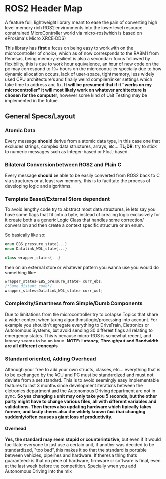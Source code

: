 # ROS2 Header Map

A feature full, lightweight library meant to ease the pain of converting high level memory rich ROS2 environments into the lower level resource constrained MicroController world via micro-ros(which is based on eProsima's Micro XRCE-DDS)

This library has **first** a focus on being easy to work with on the microcontroller of choice, which as of now corresponds to the RA8M1 from Renesas, being memory resilient is also a secondary focus followed by flexibility, this is due to work hour equivalence, an hour of new code on the pc may correspond to 10+ hours on the microcontroller specially due to how dynamic allocation occurs, lack of user-space, tight memory, less widely used CPU architecture's and finally weird compiler/linker settings which take time to address and fix. **It will be presumed that if it "werks on my microcontroller" it will most likely work on whatever architecture is chosen for the computer**, however some kind of Unit Testing may be implemented in the future.

## General Specs/Layout

### Atomic Data
Every message **should** derive from a atomic data type, in this case one that excludes strings, complex data structures, arrays, etc... **TL;DR**: try to stick to numeric messages such as Integer-based or Float-based.
### Bilateral Conversion between ROS2 and Plain C
Every message **should** be able to be easily converted from ROS2 back to C via structures or at least raw memory, this is to facilitate the process of developing logic and algorithms.
### Template Based/External Store dependant
To avoid lengthy code try to abstract most data structures, ie lets say you have some flags that fit onto a byte, instead of creating logic exclusively for it create both a a generic Logic Class that handles some correction/ conversion and then create a context specific structure or an enum.

So basically like so:
```c++
enum EBS_pressure_state{...}
enum Datalink_WOL_state{...}

class wrapper_states{...}

```

then on an external store or whatever pattern you wanna use you would do something like:

```c++
wrapper_states<EBS_pressure_state> curr_ebs;
/*Some distant code*/
wrapper_states<Datalink_WOL_state> curr_wol;
```

### Complexity/Smartness from Simple/Dumb Components
Due to limitations from the microcontroller try to collapse Topics that share a wider context when taking algorithms/logic/processing into account. For example you shouldn't agregate everything to DriveTrain, Eletronics or Autonomous Systems, but avoid sending 30 different flags all relating to emergency states. This is because micro-ROS is somewhat recent, and latency seems to be an issue. **NOTE: Latency, Throughput and Bandwidth are all different concepts**

### Standard oriented, Adding Overhead
Although your free to add your own structs, classes, etc... everything that is to be exchanged by the ACU and PC must be standardized and must not deviate from a set standard. This is to avoid seemingly easy implementable features to last 3 months since development iterations between the eletronics department and the Autonomous Driving department are not in sync. **So yes changing a unit may only take you 5 seconds, but the other party might have to change various files, all with different variables and validations. Then theres also updating hardware which tipically takes forever, and lastly theres also the widely known fact that changing suddenly/often causes a [giant loss of productivity](https://www.atlassian.com/blog/productivity/why-context-switching-ruins-productivity).**  

#### Overhead
**Yes, the standard may seem stupid or counterintuitive**, but even if it would facilitate everyone to just use a certain unit, if another was decided to be standardized, "too bad", this makes it so that the standard is portable between vehicles, pipelines and hardware. If theres a thing thats guaranteed: is that no piece of hardware, firmware or software is final, even at the last week before the competition. Specially when you add Autonomous Driving into the mix

